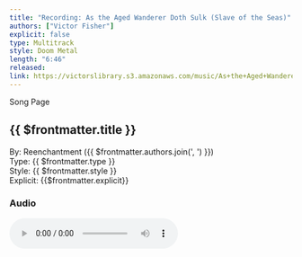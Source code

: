 ```yaml
---
title: "Recording: As the Aged Wanderer Doth Sulk (Slave of the Seas)"
authors: ["Victor Fisher"]
explicit: false
type: Multitrack  
style: Doom Metal
length: "6:46"
released:
link: https://victorslibrary.s3.amazonaws.com/music/As+the+Aged+Wanderer+Doth+Sulk+(Slave+of+the+Seas)/As+the+Aged+Wanderer+Doth+Sulk+(Slave+of+the+Seas).mp3
---
```


<g-link to="/song/as-the-aged-wanderer-doth-sulk-slave-of-the-seas">Song Page</g-link>

## {{ $frontmatter.title }}

By: <g-link to="/band/reenchantment">Reenchantment</g-link> ({{ $frontmatter.authors.join(', ') }})  
Type: {{ $frontmatter.type }}  
Style: {{ $frontmatter.style }}  
Explicit: {{$frontmatter.explicit}}

### Audio

<audio controls controlsList="nodownload">
  <source :src="$frontmatter.link" type="audio/mpeg">
Your browser does not support the audio element.
</audio>
